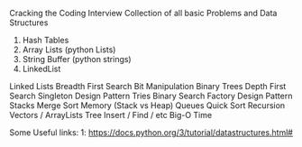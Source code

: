 Cracking the Coding Interview Collection of all basic Problems and Data Structures 

1. Hash Tables
2. Array Lists (python Lists)
3. String Buffer (python strings) 
4. LinkedList


Linked Lists 
Breadth First Search 
Bit Manipulation
Binary Trees 
Depth First Search 
Singleton Design Pattern
Tries 
Binary Search 
Factory Design Pattern
Stacks Merge Sort Memory (Stack vs Heap)
Queues 
Quick Sort 
Recursion
Vectors / ArrayLists 
Tree Insert / Find / etc 
Big-O Time



Some Useful links:
1: https://docs.python.org/3/tutorial/datastructures.html#


